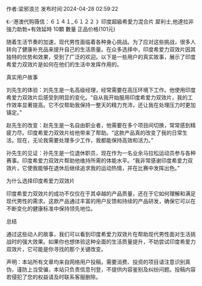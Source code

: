 <p>作者:梁邪浪兰 发布时间:2024-04-28 02:59:22</p>
<p>《✅港澳代购薇信：６１４１_６１２２ 》印度超級希愛力混合片 犀利士,他達拉非 強力助勃+有效延時 10顆 數量 正品价格(101元) </p>
									<p>随着生活节奏的加速，现代男性面临着各种身心挑战。为了应对这些挑战，很多人转向了健康补充品来提升自己的生活质量。在众多选择中，印度希爱力双效片因其独特的优势和效果，受到了广泛的欢迎。以下是一些用户的真实故事，展示了印度希爱力双效片是如何在他们的生活中发挥作用的。</p><p></p><p></p><p></p><p>真实用户故事</p><p></p><p>刘先生的体验：刘先生是一名高级经理，经常需要在高压环境下工作。他使用印度希爱力双效片后感受到明显的变化。“自从我开始服用印度希爱力双效片，我的工作效率显著提高。它不仅帮助我保持一整天的精力充沛，还让我在处理压力时更加镇定。”</p><p></p><p>赵先生的改变：赵先生是一名自由职业者，他需要在多个项目间切换，常常感到精疲力尽。印度希爱力双效片给他带来了帮助。“这款产品真的改变了我的日常生活。现在，无论我需要处理多少工作，我都能保持高效和活力。”</p><p></p><p>孙先生的见证：孙先生是一位退休职员，现在作为一名业余马拉松运动员参与各种赛事。印度希爱力双效片帮助他维持所需的体能水平。“我非常感谢印度希爱力双效片，它使我能够在退休后继续追求我的运动热情，并在比赛中发挥出色。”</p><p></p><p>为什么选择印度希爱力双效片</p><p></p><p>印度希爱力双效片的成功不仅仅在于其卓越的产品质量，还在于它如何理解和满足现代男性的需求。这款产品通过丰富的用户反馈和持续的产品研发，确保它可以在不断变化的健康标准中保持领先地位。</p><p></p><p>总结</p><p></p><p>通过这些动人的故事，我们可以看到印度希爱力双效片在帮助现代男性面对生活挑战时的强大效果。如果你也想体验这种全面的生活质量提升，不妨尝试印度希爱力双效片，它可能是你寻找的那个关键改变。</p><p></p><p></p>				声明：本站所有文章均来自网络用户投稿，需要消费、投资的项目请注意识别真伪，谨防上当受骗，本站只负责信息刊登，不提供内容鉴别及纠纷问题。投稿内容若侵犯了您的权益请及时联系客服删除。				
